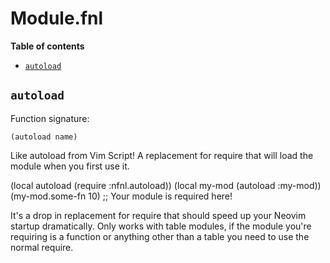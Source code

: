 # Module.fnl

**Table of contents**

- [`autoload`](#autoload)

## `autoload`
Function signature:

```
(autoload name)
```

Like autoload from Vim Script! A replacement for require that will load the
  module when you first use it.

  (local autoload (require :nfnl.autoload))
  (local my-mod (autoload :my-mod))
  (my-mod.some-fn 10) ;; Your module is required here!

  It's a drop in replacement for require that should speed up your Neovim
  startup dramatically. Only works with table modules, if the module you're
  requiring is a function or anything other than a table you need to use the
  normal require.


<!-- Generated with Fenneldoc v1.0.1
     https://gitlab.com/andreyorst/fenneldoc -->
